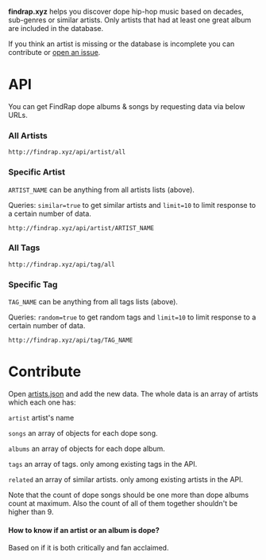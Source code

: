 **findrap.xyz** helps you discover dope hip-hop music based on decades, sub-genres or similar artists. Only artists that had at least one great album are included in the database.

If you think an artist is missing or the database is incomplete you can contribute or [open an issue](https://github.com/poeti8/findrap.xyz/issues).

# API
You can get FindRap dope albums & songs by requesting data via below URLs. 

### All Artists
```
http://findrap.xyz/api/artist/all
```

### Specific Artist
```ARTIST_NAME``` can be anything from all artists lists (above).

Queries: ```similar=true``` to get similar artists and  ```limit=10``` to limit response to a certain number of data.
```
http://findrap.xyz/api/artist/ARTIST_NAME
```

### All Tags
```
http://findrap.xyz/api/tag/all
```

### Specific Tag
```TAG_NAME``` can be anything from all tags lists (above).

Queries: ```random=true``` to get random tags and  ```limit=10``` to limit response to a certain number of data.
```
http://findrap.xyz/api/tag/TAG_NAME
```

# Contribute
Open [artists.json](https://github.com/poeti8/findrap.xyz/blob/master/artists.json) and add the new data. The whole data is an array of artists which each one has:

```artist```  artist's name

```songs```   an array of objects for each dope song.

```albums```  an array of objects for each dope album.

```tags```    an array of tags. only among existing tags in the API.

```related``` an array of similar artists. only among existing artists in the API.


Note that the count of dope songs should be one more than dope albums count at maximum. Also the count of all of them together shouldn't be higher than 9. 

#### How to know if an artist or an album is dope?
Based on if it is both critically and fan acclaimed.
